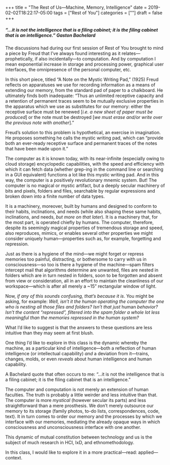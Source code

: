 +++
title = "The Rest of Us—Machine, Memory, Intelligence"
date = 2019-02-02T18:22:17-05:00
tags = ["Rest of You"]
categories = [""]
draft = false
+++

<h5>“...it is not the intelligence that is a filing cabinet; it is the filing cabinet that is an intelligence.” Gaston Bachelard</h5>

The discussions had during our first session of Rest of You brought to mind a piece by Freud that I’ve always found interesting as it relates—prophetically, if also incidentally—to computation. And by computation I mean exponential increase in storage and processing power, graphical user interfaces, the omnipresence of the personal computer, etc.

In this short piece, titled “A Note on the Mystic Writing Pad,” (1925) Freud reflects on apparatuses we use for recording information as a means of extending our memory, from the standard pad of paper to a chalkboard. He ultimately finds both inadequate: “Thus an unlimited receptive capacity and a retention of permanent traces seem to be mutually exclusive properties in the apparatus which we use as substitutes for our memory: either the receptive surface must be renewed [*i.e. a new sheet of paper must be produced*] or the note must be destroyed [*we must erase and/or write over the previous note with another*].”

Freud’s solution to this problem is hypothetical, an exercise in imagination. He proposes something he calls the mystic writing pad, which can “provide both an ever-ready receptive surface and permanent traces of the notes that have been made upon it.”

The computer as it is known today, with its near-infinite (especially owing to cloud storage) encyclopedic capabilities, with the speed and efficiency with which it can fetch data (whether grep-ing in the command line or searching in a GUI equivalent) functions a lot like this mystic writing pad. And in this way, the computer is a positively revolutionary mnemic system. But! The computer is no magical or mystic artifact, but a deeply secular machinery of bits and pixels, folders and files, searchable by regular expressions and broken down into a finite number of data types.

It is a machinery, moreover, built by humans and designed to conform to their habits, inclinations, and needs (while also shaping these same habits, inclinations, and needs, *but more on that later*). It is a machinery that, for the most part, is operated chiefly by humans. The computer, therefore, despite its seemingly magical properties of tremendous storage and speed, also reproduces, mimics, or enables several other properties we might consider uniquely human—properties such as, for example, forgetting and repression. 

Just as there is a hygiene of the mind—we might forget or repress memories too painful, distracting, or bothersome to carry with us in consciousness—so too is there a hygiene of the machine—spam filters intercept mail that algorithms determine are unwanted, files are nested in folders which are in turn nested in folders, soon to be forgotten and absent from view or consideration, all in an effort to maintain the cleanliness of our workspace—which is after all merely a ~15” rectangular window of light.

Now, *if any of this sounds confusing, that’s because it is*. You might be asking, for example: *Well, isn’t it the human operating the computer the one who is nesting all those files and folders? Isn’t that just* human *behavior? Isn’t the content “repressed”, filtered into the spam folder a whole lot less meaningful than the memories repressed in the human system?*

What I’d like to suggest is that the answers to these questions are less intuitive than they may seem at first blush. 

One thing I’d like to explore in this class is the dynamic whereby the machine, as a particular kind of intelligence—both a reflection of human intelligence (or intellectual capability) *and* a deviation from it—trains, changes, molds, or even *reveals* about human intelligence and human capability. 

A Bachelard quote that often occurs to me: “...it is not the intelligence that is a filing cabinet; it is the filing cabinet that is an intelligence.”

The computer and computation is not merely an extension of human faculties. The truth is probably a little weirder and less intuitive than that. The computer is more *mystical* (however secular its parts) and less straightforward than a mere prosthesis. We don’t merely outsource our memory to its storage (family photos, to-do lists, correspondences, code, text). It in turn comes to order our memory and the processes by which we interface with our memories, mediating the already opaque ways in which consciousness and unconsciousness interface with one another.

This dynamic of mutual constitution between technology and us is the subject of much research in HCI, IxD, and ethnomethodology.

In this class, I would like to explore it in a more practical—read: applied—context.
